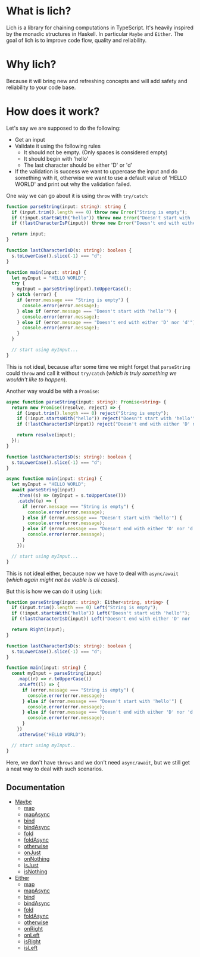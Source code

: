 # What is lich?

Lich is a library for chaining computations in TypeScript. It's heavily inspired by the monadic structures in Haskell. In particular `Maybe` and `Either`.
The goal of lich is to improve code flow, quality and reliability.

# Why lich?

Because it will bring new and refreshing concepts and will add safety and reliability to your code base.

# How does it work?

Let's say we are supposed to do the following:

- Get an input
- Validate it using the following rules
  - It should not be empty. (Only spaces is considered empty)
  - It should begin with 'hello'
  - The last character should be either 'D' or 'd'
- If the validation is success we want to uppercase the input and do something with it, otherwise we want to use a default value of 'HELLO WORLD' and print out why the validation failed.

One way we can go about it is using `throw` with `try/catch`:

```ts
function parseString(input: string): string {
  if (input.trim().length === 0) throw new Error("String is empty");
  if (!input.startsWith("hello")) throw new Error("Doesn't start with 'hello'");
  if (!lastCharacterIsP(input)) throw new Error("Doesn't end with either 'D' nor 'd'");

  return input;
}

function lastCharacterIsD(s: string): boolean {
  s.toLowerCase().slice(-1) === "d";
}

function main(input: string) {
  let myInput = "HELLO WORLD";
  try {
    myInput = parseString(input).toUpperCase();
  } catch (error) {
    if (error.message === "String is empty") {
      console.error(error.message);
    } else if (error.message === "Doesn't start with 'hello'") {
      console.error(error.message);
    } else if (error.message === "Doesn't end with either 'D' nor 'd'") {
      console.error(error.message);
    }
  }

  // start using myInput...
}
```

This is not ideal, because after some time we might forget that `parseString` could `throw` and call it without `try/catch` (_which is truly something we wouldn't like to happen_).

Another way would be with a `Promise`:

```ts
async function parseString(input: string): Promise<string> {
  return new Promise((resolve, reject) => {
    if (input.trim().length === 0) reject("String is empty");
    if (!input.startsWith("hello")) reject("Doesn't start with 'hello'");
    if (!lastCharacterIsP(input)) reject("Doesn't end with either 'D' nor 'd'");

    return resolve(input);
  });
}

function lastCharacterIsD(s: string): boolean {
  s.toLowerCase().slice(-1) === "d";
}

async function main(input: string) {
  let myInput = "HELLO WORLD";
  await parseString(input)
    .then((s) => (myInput = s.toUpperCase()))
    .catch((e) => {
      if (error.message === "String is empty") {
        console.error(error.message);
      } else if (error.message === "Doesn't start with 'hello'") {
        console.error(error.message);
      } else if (error.message === "Doesn't end with either 'D' nor 'd'") {
        console.error(error.message);
      }
    });

  // start using myInput...
}
```

This is not ideal either, because now we have to deal with `async/await` (_which again might not be viable is all cases_).

But this is how we can do it using `lich`:

```ts
function parseString(input: string): Either<string, string> {
  if (input.trim().length === 0) Left("String is empty");
  if (!input.startsWith("hello")) Left("Doesn't start with 'hello'");
  if (!lastCharacterIsD(input)) Left("Doesn't end with either 'D' nor 'd'");

  return Right(input);
}

function lastCharacterIsD(s: string): boolean {
  s.toLowerCase().slice(-1) === "d";
}

function main(input: string) {
  const myInput = parseString(input)
    .map((r) => r.toUpperCase())
    .onLeft((l) => {
      if (error.message === "String is empty") {
        console.error(error.message);
      } else if (error.message === "Doesn't start with 'hello'") {
        console.error(error.message);
      } else if (error.message === "Doesn't end with either 'D' nor 'd'") {
        console.error(error.message);
      }
    })
    .otherwise("HELLO WORLD");

  // start using myInput..
}
```

Here, we don't have `throws` and we don't need `async/await`, but we still get a neat way to deal with such scenarios.

## Documentation

- [Maybe](maybe.md/#maybe)
  - [map](maybe.md/#map)
  - [mapAsync](maybe.md/mapasync)
  - [bind](maybe.md/bind)
  - [bindAsync](maybe.md/bindasync)
  - [fold](maybe.md/fold)
  - [foldAsync](maybe.md/foldasync)
  - [otherwise](maybe.md/otherwise)
  - [onJust](maybe.md/onjust)
  - [onNothing](maybe.md/onnothing)
  - [isJust](maybe.md/isjust)
  - [isNothing](maybe.md/isnothing)
- [Either](either.md/#either)
  - [map](either.md/#map)
  - [mapAsync](either.md/#mapasync)
  - [bind](either.md/#bind)
  - [bindAsync](either.md/#bindasync)
  - [fold](either.md/#fold)
  - [foldAsync](either.md/#foldasync)
  - [otherwise](either.md/#otherwise)
  - [onRight](either.md/#onright)
  - [onLeft](either.md/#onleft)
  - [isRight](either.md/#isright)
  - [isLeft](either.md/#isleft)
